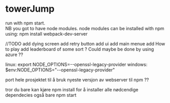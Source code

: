 # towerJump

run with npm start.  
NB you got to have node modules.
node modules can be installed with npm using:
npm install webpack-dev-server

//TODO 
add dying screen
add retry button 
add ui 
add main menue 
add How to play 
add leaderboard of some sort ? Could maybe be done by using azure ??

linux: export NODE_OPTIONS=--openssl-legacy-provider
windows: $env:NODE_OPTIONS="--openssl-legacy-provider"


port hele prosjektet til å bruk nyeste versjon av webserver til npm ?? 

tror du bare kan kjøre npm install for å installer alle nødcendige dependecies også bare npm start